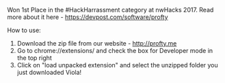 Won 1st Place in the #HackHarrassment category at nwHacks 2017.
Read more about it here - https://devpost.com/software/profty

How to use:
1. Download the zip file from our website - http://profty.me
2. Go to chrome://extensions/ and check the box for Developer mode in the top right
3. Click on "load unpacked extension" and select the unzipped folder you just downloaded
Viola! 
